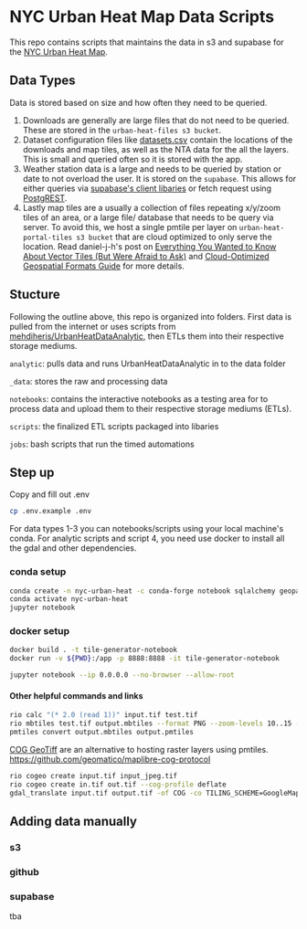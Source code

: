 # NYC Urban Heat Map Data Scripts

This repo contains scripts that maintains the data in s3 and supabase for the [NYC Urban Heat Map](https://github.com/BetaNYC/nyc-urban-heat).

## Data Types

Data is stored based on size and how often they need to be queried.

1. Downloads are generally are large files that do not need to be queried. These are stored in the `urban-heat-files s3 bucket`.
2. Dataset configuration files like [datasets.csv](https://github.com/BetaNYC/nyc-urban-heat/blob/main/public/datasets.csv) contain the locations of the downloads and map tiles, as well as the NTA data for the all the layers. This is small and queried often so it is stored with the app.
3. Weather station data is a large and needs to be queried by station or date to not overload the user. It is stored on the `supabase`. This allows for either queries via  [supabase's client libaries](https://supabase.com/docs/reference/javascript/start) or fetch request using [PostgREST](https://supabase.com/docs/guides/api).
4. Lastly map tiles are a usually a collection of files repeating x/y/zoom tiles of an area, or a large file/ database that needs to be query via server. To avoid this, we host a single pmtile per layer on `urban-heat-portal-tiles s3 bucket` that are cloud optimized to only serve the location. Read daniel-j-h's post on [Everything You Wanted to Know About Vector Tiles (But Were Afraid to Ask)](https://www.openstreetmap.org/user/daniel-j-h/diary/404061) and [Cloud-Optimized Geospatial Formats Guide](https://guide.cloudnativegeo.org/pmtiles/intro.html) for more details.

## Stucture

Following the outline above, this repo is organized into folders. First data is pulled from the internet or uses scripts from [mehdiheris/UrbanHeatDataAnalytic](https://github.com/mehdiheris/UrbanHeatDataAnalytics), then ETLs them into their respective storage mediums.

`analytic`: pulls data and runs UrbanHeatDataAnalytic in to the data folder

`_data`: stores the raw and processing data

`notebooks`: contains the interactive notebooks as a testing area for to process data and upload them to their respective storage mediums (ETLs).

`scripts`: the finalized ETL scripts packaged into libaries

`jobs`: bash scripts that run the timed automations

## Step up

Copy and fill out .env

```bash
cp .env.example .env
```

For data types 1-3 you can notebooks/scripts using your local machine's conda. For analytic scripts and script 4, you need use docker to install all the gdal and other dependencies.

### conda setup

```bash
conda create -n nyc-urban-heat -c conda-forge notebook sqlalchemy geopandas python-dotenv boto3 psycopg2 pyarrow
conda activate nyc-urban-heat
jupyter notebook
```

### docker setup

```bash
docker build . -t tile-generator-notebook
docker run -v ${PWD}:/app -p 8888:8888 -it tile-generator-notebook 

jupyter notebook --ip 0.0.0.0 --no-browser --allow-root
```

#### Other helpful commands and links

```bash
rio calc "(* 2.0 (read 1))" input.tif test.tif
rio mbtiles test.tif output.mbtiles --format PNG --zoom-levels 10..15 --tile-size 512 
pmtiles convert output.mbtiles output.pmtiles
```

[COG GeoTiff]( https://www.cogeo.org/developers-guide.html) are an alternative to hosting raster layers using pmtiles. https://github.com/geomatico/maplibre-cog-protocol

```bash
rio cogeo create input.tif input_jpeg.tif
rio cogeo create in.tif out.tif --cog-profile deflate
gdal_translate input.tif output.tif -of COG -co TILING_SCHEME=GoogleMapsCompatible -co COMPRESS=JPEG
```

## Adding data manually

### s3

### github

### supabase

tba

